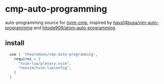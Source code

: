 # cmp-auto-programming

auto-programming source for [nvim-cmp](https://github.com/hrsh7th/nvim-cmp), inspired by [haya14busa/vim-auto-programming](https://github.com/haya14busa/vim-auto-programming) and [hitode909/atom-auto-programming](https://github.com/hitode909/atom-auto-programming).

## install

```lua
  use { 'theoremoon/cmp-auto-programming',
    requires = {
      "nvim-lua/plenary.nvim",
      "neovim/nvim-lspconfig",
    }
  }
```

